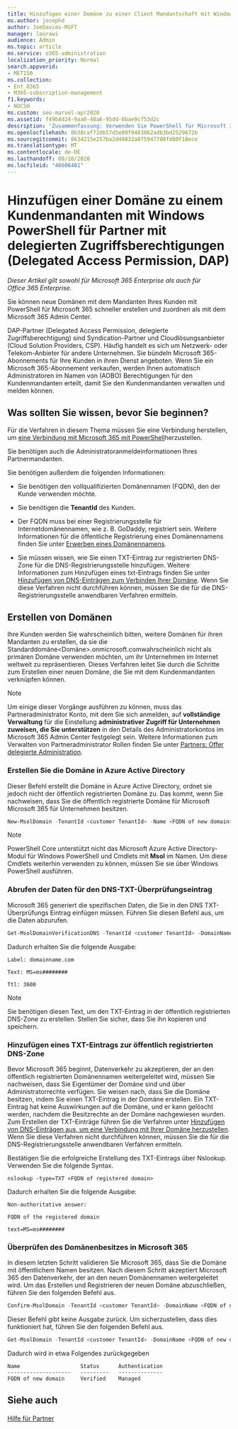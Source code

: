 ```yaml
---
title: Hinzufügen einer Domäne zu einer Client Mandantschaft mit Windows PowerShell für DAP-Partner
ms.author: josephd
author: JoeDavies-MSFT
manager: laurawi
audience: Admin
ms.topic: article
ms.service: o365-administration
localization_priority: Normal
search.appverid:
- MET150
ms.collection:
- Ent_O365
- M365-subscription-management
f1.keywords:
- NOCSH
ms.custom: seo-marvel-apr2020
ms.assetid: f49b4d24-9aa0-48a6-95dd-6bae9cf53d2c
description: 'Zusammenfassung: Verwenden Sie PowerShell für Microsoft 365, um einen alternativen Domänennamen zu einem vorhandenen Kundenmandanten hinzuzufügen.'
ms.openlocfilehash: 8b38caf72db57d5e80f0483062adb3bd2529672b
ms.sourcegitcommit: 8634215e257ba2d49832a8f5947700fd00f18ece
ms.translationtype: MT
ms.contentlocale: de-DE
ms.lasthandoff: 08/10/2020
ms.locfileid: "46606481"
---
```

# <a name="add-a-domain-to-a-client-tenancy-with-windows-powershell-for-delegated-access-permission-dap-partners"></a>Hinzufügen einer Domäne zu einem Kundenmandanten mit Windows PowerShell für Partner mit delegierten Zugriffsberechtigungen (Delegated Access Permission, DAP)

*Dieser Artikel gilt sowohl für Microsoft 365 Enterprise als auch für Office 365 Enterprise.*

Sie können neue Domänen mit dem Mandanten Ihres Kunden mit PowerShell für Microsoft 365 schneller erstellen und zuordnen als mit dem Microsoft 365 Admin Center.
  
DAP-Partner (Delegated Access Permission, delegierte Zugriffsberechtigung) sind Syndication-Partner und Cloudlösungsanbieter (Cloud Solution Providers, CSP). Häufig handelt es sich um Netzwerk- oder Telekom-Anbieter für andere Unternehmen. Sie bündeln Microsoft 365-Abonnements für Ihre Kunden in ihren Dienst angeboten. Wenn Sie ein Microsoft 365-Abonnement verkaufen, werden Ihnen automatisch Administratoren im Namen von (AOBO) Berechtigungen für den Kundenmandanten erteilt, damit Sie den Kundenmandanten verwalten und melden können.
## <a name="what-do-you-need-to-know-before-you-begin"></a>Was sollten Sie wissen, bevor Sie beginnen?

Für die Verfahren in diesem Thema müssen Sie eine Verbindung herstellen, um [eine Verbindung mit Microsoft 365 mit PowerShell](connect-to-office-365-powershell.md)herzustellen.
  
Sie benötigen auch die Administratoranmeldeinformationen Ihres Partnermandanten.
  
Sie benötigen außerdem die folgenden Informationen:
  
- Sie benötigen den vollqualifizierten Domänennamen (FQDN), den der Kunde verwenden möchte.
    
- Sie benötigen die **TenantId** des Kunden.
    
- Der FQDN muss bei einer Registrierungsstelle für Internetdomänennamen, wie z. B. GoDaddy, registriert sein. Weitere Informationen für die öffentliche Registrierung eines Domänennamens finden Sie unter [Erwerben eines Domänennamens](https://go.microsoft.com/fwlink/p/?LinkId=532541).
    
- Sie müssen wissen, wie Sie einen TXT-Eintrag zur registrierten DNS-Zone für die DNS-Registrierungsstelle hinzufügen. Weitere Informationen zum Hinzufügen eines txt-Eintrags finden Sie unter [Hinzufügen von DNS-Einträgen zum Verbinden Ihrer Domäne](https://go.microsoft.com/fwlink/p/?LinkId=532542). Wenn Sie diese Verfahren nicht durchführen können, müssen Sie die für die DNS-Registrierungsstelle anwendbaren Verfahren ermitteln.
    
## <a name="create-domains"></a>Erstellen von Domänen

 Ihre Kunden werden Sie wahrscheinlich bitten, weitere Domänen für ihren Mandanten zu erstellen, da sie die Standarddomäne<Domäne>.onmicrosoft.comwahrscheinlich nicht als primären Domäne verwenden möchten, um ihr Unternehmen im Internet weltweit zu repräsentieren. Dieses Verfahren leitet Sie durch die Schritte zum Erstellen einer neuen Domäne, die Sie mit dem Kundenmandanten verknüpfen können.
  
> [!NOTE]
> Um einige dieser Vorgänge ausführen zu können, muss das Partneradministrator Konto, mit dem Sie sich anmelden, auf **vollständige Verwaltung** für die Einstellung **administrativer Zugriff für Unternehmen zuweisen, die Sie unterstützen** in den Details des Administratorkontos im Microsoft 365 Admin Center festgelegt sein. Weitere Informationen zum Verwalten von Partneradministrator Rollen finden Sie unter [Partners: Offer delegierte Administration](https://go.microsoft.com/fwlink/p/?LinkId=532435). 
  
### <a name="create-the-domain-in-azure-active-directory"></a>Erstellen Sie die Domäne in Azure Active Directory

Dieser Befehl erstellt die Domäne in Azure Active Directory, ordnet sie jedoch nicht der öffentlich registrierten Domäne zu. Das kommt, wenn Sie nachweisen, dass Sie die öffentlich registrierte Domäne für Microsoft Microsoft 365 für Unternehmen besitzen.
  
```powershell
New-MsolDomain -TenantId <customer TenantId> -Name <FQDN of new domain>
```

>[!Note]
>PowerShell Core unterstützt nicht das Microsoft Azure Active Directory-Modul für Windows PowerShell und Cmdlets mit **Msol** im Namen. Um diese Cmdlets weiterhin verwenden zu können, müssen Sie sie über Windows PowerShell ausführen.
>

### <a name="get-the-data-for-the-dns-txt-verification-record"></a>Abrufen der Daten für den DNS-TXT-Überprüfungseintrag

 Microsoft 365 generiert die spezifischen Daten, die Sie in den DNS TXT-Überprüfungs Eintrag einfügen müssen. Führen Sie diesen Befehl aus, um die Daten abzurufen.
  
```powershell
Get-MsolDomainVerificationDNS -TenantId <customer TenantId> -DomainName <FQDN of new domain> -Mode DnsTxtRecord
```

Dadurch erhalten Sie die folgende Ausgabe:
  
 `Label: domainname.com`
  
 `Text: MS=ms########`
  
 `Ttl: 3600`
  
> [!NOTE]
> Sie benötigen diesen Text, um den TXT-Eintrag in der öffentlich registrierten DNS-Zone zu erstellen. Stellen Sie sicher, dass Sie ihn kopieren und speichern. 
  
### <a name="add-a-txt-record-to-the-publically-registered-dns-zone"></a>Hinzufügen eines TXT-Eintrags zur öffentlich registrierten DNS-Zone

Bevor Microsoft 365 beginnt, Datenverkehr zu akzeptieren, der an den öffentlich registrierten Domänennamen weitergeleitet wird, müssen Sie nachweisen, dass Sie Eigentümer der Domäne sind und über Administratorrechte verfügen. Sie weisen nach, dass Sie die Domäne besitzen, indem Sie einen TXT-Eintrag in der Domäne erstellen. Ein TXT-Eintrag hat keine Auswirkungen auf die Domäne, und er kann gelöscht werden, nachdem die Besitzrechte an der Domäne nachgewiesen wurden. Zum Erstellen der TXT-Einträge führen Sie die Verfahren unter [Hinzufügen von DNS-Einträgen aus, um eine Verbindung mit Ihrer Domäne herzustellen](https://go.microsoft.com/fwlink/p/?LinkId=532542). Wenn Sie diese Verfahren nicht durchführen können, müssen Sie die für die DNS-Registrierungsstelle anwendbaren Verfahren ermitteln.
  
Bestätigen Sie die erfolgreiche Erstellung des TXT-Eintrags über Nslookup. Verwenden Sie die folgende Syntax.
  
```console
nslookup -type=TXT <FQDN of registered domain>
```

Dadurch erhalten Sie die folgende Ausgabe:
  
 `Non-authoritative answer:`
  
 `FQDN of the registered domain`
  
 `text=MS=ms########`
  
### <a name="validate-domain-ownership-in-microsoft-365"></a>Überprüfen des Domänenbesitzes in Microsoft 365

In diesem letzten Schritt validieren Sie Microsoft 365, dass Sie die Domäne mit öffentlichem Namen besitzen. Nach diesem Schritt akzeptiert Microsoft 365 den Datenverkehr, der an den neuen Domänennamen weitergeleitet wird. Um das Erstellen und Registrieren der neuen Domäne abzuschließen, führen Sie den folgenden Befehl aus. 
  
```powershell
Confirm-MsolDomain -TenantId <customer TenantId> -DomainName <FQDN of new domain>
```

Dieser Befehl gibt keine Ausgabe zurück. Um sicherzustellen, dass dies funktioniert hat, führen Sie den folgenden Befehl aus.
  
```powershell
Get-MsolDomain -TenantId <customer TenantId> -DomainName <FQDN of new domain>
```

Dadurch wird in etwa Folgendes zurückgegeben

```console
Name                   Status      Authentication
--------------------   ---------   --------------
FQDN of new domain     Verified    Managed
```

   
## <a name="see-also"></a>Siehe auch

#### 

[Hilfe für Partner](https://go.microsoft.com/fwlink/p/?LinkID=533477)

